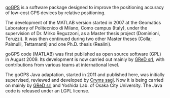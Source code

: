[goGPS](http://www.gogps-project.org) is a software package designed to improve the positioning accuracy of low-cost GPS devices by relative positioning.

The development of the MATLAB version started in 2007 at the Geomatics Laboratory of Politecnico di Milano, Como campus (Italy), under the supervision of Dr. Mirko Reguzzoni, as a Master thesis project (Dominioni, Teruzzi). It was then continued during two other Master theses (Colla; Palmulli, Tettamanti) and one Ph.D. thesis (Realini).

goGPS code (MATLAB) was first published as open source software (GPL) in August 2009. Its development is now carried out mainly by [GReD srl](http://www.g-red.eu), with contributions from various teams at international level.

The goGPS Java adaptation, started in 2011 and published here, was initially supervised, reviewed and developed by [Cryms sagl](http://cryms.com). Now it is being carried on mainly by [GReD srl](http://www.g-red.eu) and Yoshida Lab. of Osaka City University.
The Java code is released under an LGPL license.